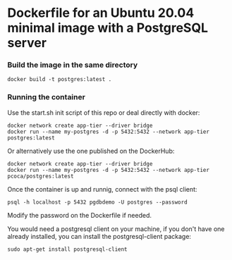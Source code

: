 # Dockerfile for an Ubuntu 20.04 minimal image with a PostgreSQL server

### Build the image in the same directory

``` 
docker build -t postgres:latest .
``` 

### Running the container

Use the start.sh init script of this repo or deal directly with docker:

``` 
docker network create app-tier --driver bridge
docker run --name my-postgres -d -p 5432:5432 --network app-tier postgres:latest
``` 

Or alternatively use the one published on the DockerHub:
``` 
docker network create app-tier --driver bridge
docker run --name my-postgres -d -p 5432:5432 --network app-tier pcoca/postgres:latest
``` 

Once the container is up and runnig, connect with the psql client:
``` 
psql -h localhost -p 5432 pgdbdemo -U postgres --password
``` 

Modify the password on the Dockerfile if needed. 

You would need a postgresql client on your machine, if you don't have one already installed, you can install the postgresql-client package:
``` 
sudo apt-get install postgresql-client
``` 
